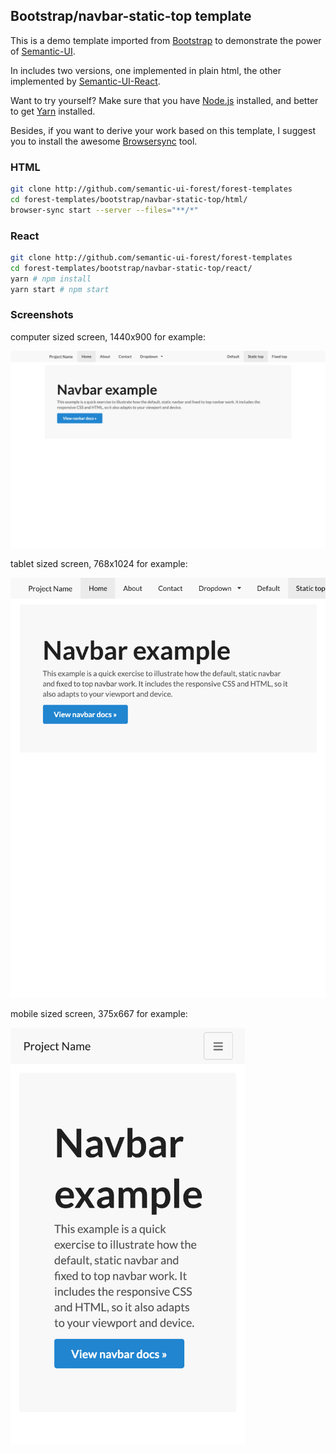 ## Bootstrap/navbar-static-top template

This is a demo template imported from
[Bootstrap](https://getbootstrap.com/docs/3.3/examples/navbar-static-top/) to demonstrate
the power of [Semantic-UI](https://semantic-ui.com).

In includes two versions, one implemented in plain html, the other implemented
by [Semantic-UI-React](https://react.semantic-ui.com/).

Want to try yourself? Make sure that you have
[Node.js](https://nodejs.org/en/download/package-manager/) installed,
and better to get [Yarn](https://yarnpkg.com/) installed.

Besides, if you want to derive your work based on this template, I suggest you
to install the awesome [Browsersync](https://browsersync.io/) tool.

### HTML

```sh
git clone http://github.com/semantic-ui-forest/forest-templates
cd forest-templates/bootstrap/navbar-static-top/html/
browser-sync start --server --files="**/*"
```

### React

```sh
git clone http://github.com/semantic-ui-forest/forest-templates
cd forest-templates/bootstrap/navbar-static-top/react/
yarn # npm install
yarn start # npm start
```

### Screenshots

computer sized screen, 1440x900 for example:

<img src="./screenshots/screenshot-1440x900.png" width="1440">

tablet sized screen, 768x1024 for example:

<img src="./screenshots/screenshot-768x1024.png" width="768">

mobile sized screen, 375x667 for example:

<img src="./screenshots/screenshot-375x667.png" width="375">
